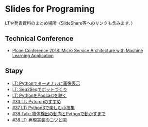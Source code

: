 # Slides for Programing
LTや発表資料のまとめ場所（SlideShare等へのリンクも含みます．）

## Technical Conference
- [Plone Conference 2018: Micro Service Architecture with Machine Learning Application
](https://speakerdeck.com/swall0w/micro-service-architecture-with-machine-learning-application)


## Stapy
- [LT: Pythonでターミナルに画像表示](https://www.slideshare.net/BobAlex1/python-67072375)
- [LT: Seq2Seqでボットづくり](https://www.slideshare.net/BobAlex1/seq2seq)
- [LT: PythonをPodcastを聴く](https://www.slideshare.net/BobAlex1/pythonpodcast)
- [#33 LT: Pytorchのすすめ](https://gitpitch.com/Swall0w/slides?p=stapy33_20180307#/)
- [#37 LT: Python3で楽しむ小技集](https://gitpitch.com/Swall0w/slides?p=stapy33_20180711#/)
- [#38 Talk: 物体検出の動向とPythonで動かすまで](https://speakerdeck.com/swall0w/wu-ti-jian-chu-falsedong-xiang-topythondedong-kasumade)
- [#38 LT: 再現実装のコツと闇](https://speakerdeck.com/swall0w/zai-xian-shi-zhuang-falsekotutoan)
